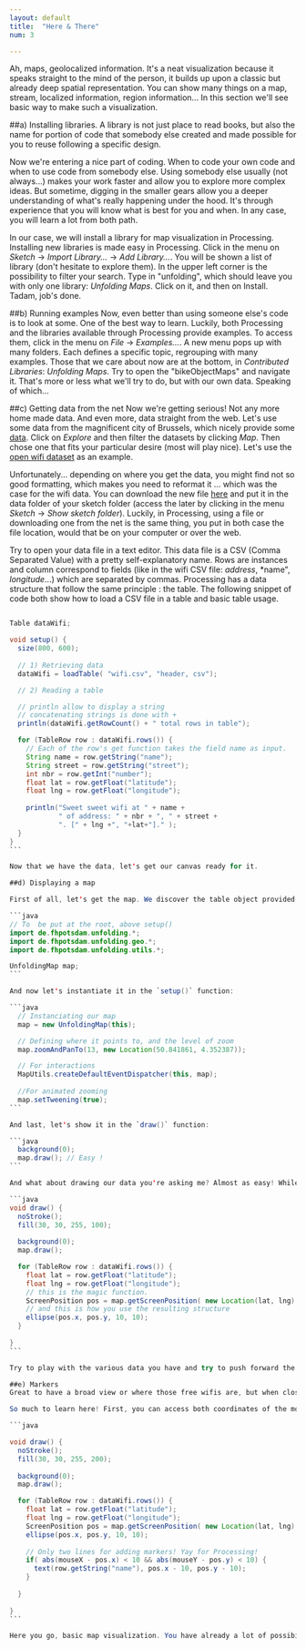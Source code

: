 ```yaml
---
layout: default
title:  "Here & There"
num: 3

---
```


Ah, maps, geolocalized information. It's a neat visualization because it speaks straight to the mind of the person, it builds up upon a classic but already deep spatial representation. You can show many things on a map, stream, localized information, region information...
In this section we'll see basic way to make such a visualization.

##a) Installing libraries.
A library is not just place to read books, but also the name for portion of code that somebody else created and made possible for you to reuse following a specific design.

Now we're entering a nice part of coding. When to code your own code and when to use code from somebody else. Using somebody else usually (not always...) makes your work faster and allow you to explore more complex ideas. But sometime, digging in the smaller gears allow you a deeper understanding of what's really happening under the hood. It's through experience that you will know what is best for you and when. In any case, you will learn a lot from both path.

In our case, we will install a library for map visualization in Processing. Installing new libraries is made easy in Processing. Click in the menu on *Sketch* -> *Import Library...* -> *Add Library...*. You will be shown a list of library (don't hesitate to explore them). In the upper left corner is the possibility to filter your search. Type in "unfolding", which should leave you with only one library: *Unfolding Maps*. Click  on it, and then on Install. Tadam, job's done.

##b) Running examples
Now, even better than using someone else's code is to look at some. One of the best way to learn. Luckily, both Processing and the libraries available through Processing provide examples. To access them, click in the menu on *File* -> *Examples...*. A new menu pops up with many folders. Each defines a specific topic, regrouping with many examples. Those that we care about now are at the bottom, in *Contributed Libraries*: *Unfolding Maps*. Try to open the "bikeObjectMaps" and navigate it. That's more or less what we'll try to do, but with our own data. Speaking of which... 

##c) Getting data from the net
Now we're getting serious! Not any more home made data. And even more, data straight from the web. Let's use some data from the magnificent city of Brussels, which nicely provide some [data](http://opendata.brussels.be/page/home/?flg=en). Click on *Explore* and then filter the datasets by  clicking *Map*. Then chose one that fits your particular desire (most will play nice). Let's use the [open wifi dataset](http://opendata.brussels.be/explore/dataset/wifi0/?tab=metas) as an example.

Unfortunately... depending on where you get the data, you might find not so good formatting, which makes you need to reformat it ... which was the case for the wifi data. You can download the new file [here](./assets/wifi.csv) and put it in the data folder of your sketch folder (access the later by clicking in the menu *Sketch* -> *Show sketch folder*). Luckily, in Processing, using a file or downloading one from the net is the same thing, you put in both case the file location, would that be on your computer or over the web. 
  
Try to open your data file in a text editor. This data file is a CSV (Comma Separated Value) with a pretty self-explanatory name. Rows are instances and column correspond to fields (like in the wifi CSV file: *address*, *name", *longitude*...) which are separated by commas. Processing has a data structure that follow the same principle : the table. The following snippet of code both show how to load a CSV file in a table and basic table usage.

````java

Table dataWifi;

void setup() {
  size(800, 600);
  
  // 1) Retrieving data
  dataWifi = loadTable( "wifi.csv", "header, csv");

  // 2) Reading a table

  // println allow to display a string
  // concatenating strings is done with +
  println(dataWifi.getRowCount() + " total rows in table"); 

  for (TableRow row : dataWifi.rows()) {  
    // Each of the row's get function takes the field name as input.
    String name = row.getString("name");
    String street = row.getString("street");
    int nbr = row.getInt("number");
    float lat = row.getFloat("latitude");
    float lng = row.getFloat("longitude");
    
    println("Sweet sweet wifi at " + name +
            " of address: " + nbr + ", " + street +
            ". [" + lng +", "+lat+"]." );
  }  
}
```

Now that we have the data, let's get our canvas ready for it.

##d) Displaying a map

First of all, let's get the map. We discover the table object provided by Processing, now let's discover the UnfoldingMap object. First of all, let's import the library and create an instance of UnfoldingMap.

```java
// To  be put at the root, above setup()
import de.fhpotsdam.unfolding.*;
import de.fhpotsdam.unfolding.geo.*;
import de.fhpotsdam.unfolding.utils.*;

UnfoldingMap map;
```

And now let's instantiate it in the `setup()` function:

```java
  // Instanciating our map
  map = new UnfoldingMap(this);

  // Defining where it points to, and the level of zoom
  map.zoomAndPanTo(13, new Location(50.841861, 4.352387));

  // For interactions
  MapUtils.createDefaultEventDispatcher(this, map);
  
  //For animated zooming
  map.setTweening(true);
```

And last, let's show it in the `draw()` function:

```java
  background(0);  
  map.draw(); // Easy !
```

And what about drawing our data you're asking me? Almost as easy! While this library is nice for zooming and navigating, what it's really great for is the fact that it talks nicely between screen position and longitude/latitude. All in all, here how it goes:

```java
void draw() {
  noStroke();
  fill(30, 30, 255, 100);
  
  background(0);  
  map.draw();

  for (TableRow row : dataWifi.rows()) {
    float lat = row.getFloat("latitude");
    float lng = row.getFloat("longitude");
    // this is the magic function.
    ScreenPosition pos = map.getScreenPosition( new Location(lat, lng) );
    // and this is how you use the resulting structure
    ellipse(pos.x, pos.y, 10, 10);
  } 
  
}
```

Try to play with the various data you have and try to push forward the visualization beyond simple dots displayed on a map. For instance you might make the size of the ellipse depending on the zoom level (you can use `map.getZoom()` for that).

##e) Markers
Great to have a broad view or where those free wifis are, but when close to one, it'll be even better to actually know the name of the place. Let's display them when hovering about the locations. For that, we'll just need to test if the position of the mouse is close enough to the center of the ellipses.

So much to learn here! First, you can access both coordinates of the mouse through `mouseX` and `mouseY`. Second, let's learn a new function that will be of much use in the next section: `text(String, posX, posY)` which display a string, at the indicated position. And last, a bit of math for those who wanted (and for the others too...). Did you ever wonder what the *absolute value* (symbol: `abs( val )` ) function does? Surely an amazing feat with such a grandiose name. Well guess, again, it is just the value without caring of the sign ( `abs(3)` -> `3`, `abs(-10.3)` -> `10.3`, ...). Not so grandiose but pretty useful, especially for calculating distances. All that plus a conditional test ends up in the following:

```java

void draw() {
  noStroke();
  fill(30, 30, 255, 200);
  
  background(0);  
  map.draw();

  for (TableRow row : dataWifi.rows()) {
    float lat = row.getFloat("latitude");
    float lng = row.getFloat("longitude");
    ScreenPosition pos = map.getScreenPosition( new Location(lat, lng) );
    ellipse(pos.x, pos.y, 10, 10);
    
    // Only two lines for adding markers! Yay for Processing!
    if( abs(mouseX - pos.x) < 10 && abs(mouseY - pos.y) < 10) {
      text(row.getString("name"), pos.x - 10, pos.y - 10); 
    }
    
  } 
  
}
```

Here you go, basic map visualization. You have already a lot of possibilities for visualization, from past section and this one, don't hesitate to take a little time to explore them. While our visualization are pretty basic, you can push them forward quite easily.



